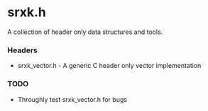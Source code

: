 # srxk.h
A collection of header only data structures and tools.

### Headers
* srxk_vector.h - A generic C header only vector implementation

### TODO
* Throughly test srxk_vector.h for bugs
